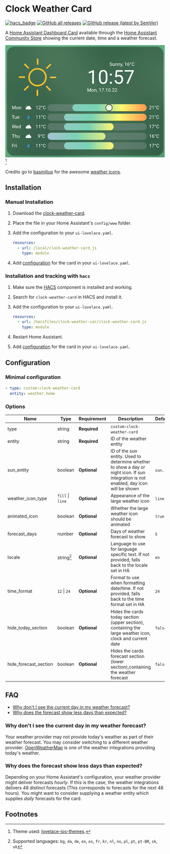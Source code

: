 # Clock Weather Card

[![hacs_badge](https://img.shields.io/badge/HACS-Default-41BDF5.svg)](https://github.com/hacs/integration)
[![GitHub all releases](https://img.shields.io/github/downloads/pkissling/clock-weather-card/total)](https://github.com/pkissling/clock-weather-card/releases)
[![GitHub release (latest by SemVer)](https://img.shields.io/github/downloads/pkissling/clock-weather-card/latest/total?sort=semver)](https://github.com/pkissling/clock-weather-card/releases/latest)

A [Home Assistant Dashboard Card](https://www.home-assistant.io/dashboards/) available through the [Home Assistant Community Store](https://hacs.xyz)
showing the current date, time and a weather forecast.

![Clock Weather Card](.github/assets/card.gif)
[^1]

Credits go to [basmilius](https://github.com/basmilius) for the awesome [weather icons](https://github.com/basmilius/weather-icons).

## Installation

### Manual Installation

1. Download the [clock-weather-card](https://www.github.com/pkissling/clock-weather-card/releases/latest/download/clock-weather-card.js).
2. Place the file in your Home Assistant's `config/www` folder.
3. Add the configuration to your `ui-lovelace.yaml`.

   ```yaml
   resources:
     - url: /local/clock-weather-card.js
       type: module
   ```

4. Add [configuration](#configuration) for the card in your `ui-lovelace.yaml`.

### Installation and tracking with `hacs`

1. Make sure the [HACS](https://github.com/custom-components/hacs) component is installed and working.
2. Search for `clock-weather-card` in HACS and install it.
3. Add the configuration to your `ui-lovelace.yaml`.

   ```yaml
   resources:
     - url: /hacsfiles/clock-weather-car/clock-weather-card.js
       type: module
   ```

4. Restart Home Assistant.
5. Add [configuration](#configuration) for the card in your `ui-lovelace.yaml`.

## Configuration

### Minimal configuration

```yaml
- type: custom:clock-weather-card
  entity: weather.home
```

### Options

| Name                  | Type             | Requirement  | Description                                                                                                                                               | Default   |
|-----------------------|------------------|--------------|-----------------------------------------------------------------------------------------------------------------------------------------------------------|-----------|
| type                  | string           | **Required** | `custom:clock-weather-card`                                                                                                                               |           |
| entity                | string           | **Required** | ID of the weather entity                                                                                                                                  |           |
| sun_entity            | boolean          | **Optional** | ID of the sun entity. Used to determine whether to show a day or night icon. If sun integration is not enabled, day icon will be shown                    | `sun.sun` |
| weather_icon_type     | `fill` \| `line` | **Optional** | Appearance of the large weather icon                                                                                                                      | `line`    |
| animated_icon         | boolean          | **Optional** | Whether the large weather icon should be animated                                                                                                         | `true`    |
| forecast_days         | number           | **Optional** | Days of weather forecast to show                                                                                                                          | `5`       |
| locale                | string[^2]       | **Optional** | Language to use for language specific text. If not provided, falls back to the locale set in HA                                                           | `en`      |
| time_format           | `12` \| `24`     | **Optional** | Format to use when formatting date/time. If not provided, falls back to the time format set in HA                                                         | `24`      |
| hide_today_section    | boolean          | **Optional** | Hides the cards today section (upper section), containing the large weather icon, clock and current date                                                  | `false`   |
| hide_forecast_section | boolean          | **Optional** | Hides the cards forecast section (lower section),containing the weather forecast                                                                          | `false`   |

## FAQ

- [Why don't I see the current day in my weather forecast?](#why-dont-i-see-the-current-day-in-my-weather-forecast)
- [Why does the forecast show less days than expected?](#why-does-the-forecast-show-less-days-than-expected)

### Why don't I see the current day in my weather forecast?

Your weather provider may not provide today's weather as part of their weather forecast. You may consider switching to a different weather provider.
[OpenWeatherMap](https://www.home-assistant.io/integrations/openweathermap/) is one of the weather integrations providing today's weather.

### Why does the forecast show less days than expected?

Depending on your Home Assistant's configuration, your weather provider might deliver forecasts *hourly*. If this is the case, the weather integrations delivers 48 distinct forecasts (This corresponds to forecasts for the next 48 hours). You might want to consider supplying a weather entity which supplies *daily* forecasts for the card.

## Footnotes

[^1]: Theme used: [lovelace-ios-themes](https://github.com/basnijholt/lovelace-ios-themes).
[^2]: Supported languages: `bg`, `da`, `de`, `en`, `es`, `fr`, `kr`, `nl`, `no`, `pl`, `pt`, `pt-BR`, `sk`, `uk`
